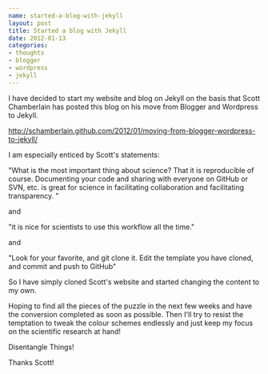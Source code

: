 ```yaml
--- 
name: started-a-blog-with-jekyll
layout: post
title: Started a blog with Jekyll
date: 2012-01-13
categories: 
- thoughts
- blogger
- wordpress
- jekyll
---
```


I have decided to start my website and blog on Jekyll on the basis that Scott Chamberlain has posted this blog on his move from Blogger and Wordpress to Jekyll.

<http://schamberlain.github.com/2012/01/moving-from-blogger-wordpress-to-jekyll/>

I am especially enticed by Scott's statements:

"What is the most important thing about science? That it is reproducible of course. Documenting your code and sharing with everyone on GitHub or SVN, etc. is great for science in facilitating collaboration and facilitating transparency. "

and

"it is nice for scientists to use this workflow all the time."

and

"Look for your favorite, and git clone it. Edit the template you have cloned, and commit and push to GitHub"

So I have simply cloned Scott's website and started changing the content to my own.  

Hoping to find all the pieces of the puzzle in the next few weeks and have the conversion completed as soon as possible.  Then I'll try to resist the temptation to tweak the colour schemes endlessly and just keep my focus on the scientific research at hand! 

Disentangle Things!

Thanks Scott!